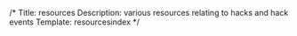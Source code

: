 /*
Title: resources
Description: various resources relating to hacks and hack events
Template: resourcesindex
*/
